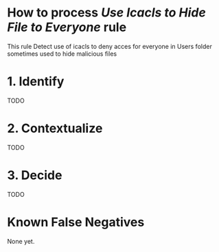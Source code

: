 # How to process *Use Icacls to Hide File to Everyone* rule
This rule Detect use of icacls to deny acces for everyone in Users folder sometimes used to hide malicious files

# 1. Identify
TODO

# 2. Contextualize
TODO

# 3. Decide
TODO

# Known False Negatives
None yet.

